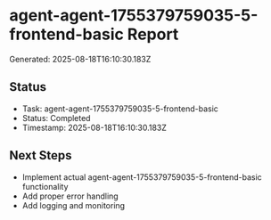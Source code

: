 # agent-agent-1755379759035-5-frontend-basic Report

Generated: 2025-08-18T16:10:30.183Z

## Status
- Task: agent-agent-1755379759035-5-frontend-basic
- Status: Completed
- Timestamp: 2025-08-18T16:10:30.183Z

## Next Steps
- Implement actual agent-agent-1755379759035-5-frontend-basic functionality
- Add proper error handling
- Add logging and monitoring
